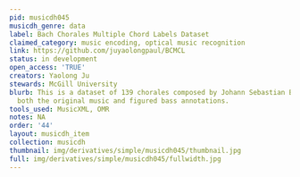 ```yaml
---
pid: musicdh045
musicdh_genre: data
label: Bach Chorales Multiple Chord Labels Dataset
claimed_category: music encoding, optical music recognition
link: https://github.com/juyaolongpaul/BCMCL
status: in development
open_access: 'TRUE'
creators: Yaolong Ju
stewards: McGill University
blurb: This is a dataset of 139 chorales composed by Johann Sebastian Bach, and includes
  both the original music and figured bass annotations.
tools_used: MusicXML, OMR
notes: NA
order: '44'
layout: musicdh_item
collection: musicdh
thumbnail: img/derivatives/simple/musicdh045/thumbnail.jpg
full: img/derivatives/simple/musicdh045/fullwidth.jpg
---
```

